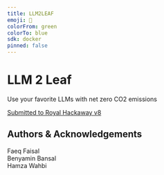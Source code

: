 ```yaml
---
title: LLM2LEAF
emoji: 🍃
colorFrom: green
colorTo: blue
sdk: docker
pinned: false
---
```


# LLM 2 Leaf

Use your favorite LLMs with net zero CO2 emissions

<a href="https://devpost.com/software/llm-2-leaf">Submitted to Royal Hackaway v8</a>

## Authors & Acknowledgements

Faeq Faisal<br>
Benyamin Bansal<br>
Hamza Wahbi
